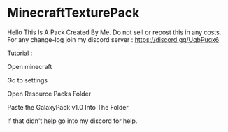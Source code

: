 # MinecraftTexturePack
Hello This Is A Pack Created By Me. Do not sell or repost this in any costs. 
For any change-log join my discord server : https://discord.gg/UqbPuqx6

Tutorial : 

Open minecraft

Go to settings 

Open Resource Packs Folder

Paste the GalaxyPack v1.0 Into The Folder

If that didn't help go into my discord for help.
